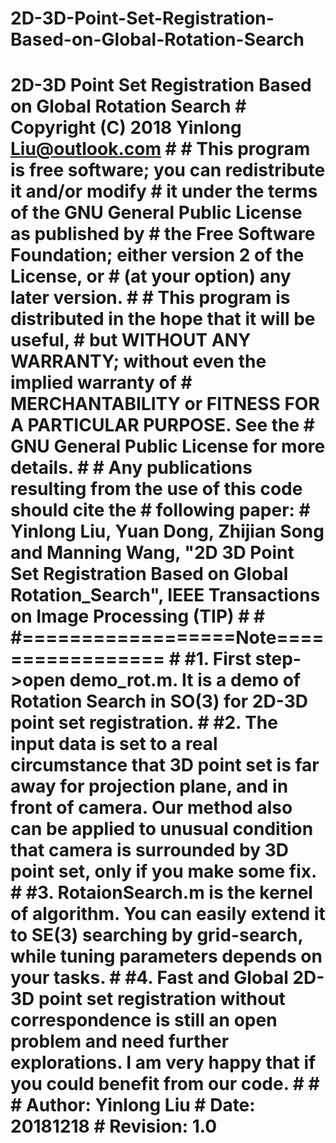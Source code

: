 # 2D-3D-Point-Set-Registration-Based-on-Global-Rotation-Search
# 2D-3D Point Set Registration Based on Global Rotation Search # Copyright (C) 2018 Yinlong Liu@outlook.com # # This program is free software; you can redistribute it and/or modify # it under the terms of the GNU General Public License as published by # the Free Software Foundation; either version 2 of the License, or # (at your option) any later version. # # This program is distributed in the hope that it will be useful, # but WITHOUT ANY WARRANTY; without even the implied warranty of # MERCHANTABILITY or FITNESS FOR A PARTICULAR PURPOSE.  See the # GNU General Public License for more details. # # Any publications resulting from the use of this code should cite the # following paper: # Yinlong Liu, Yuan Dong, Zhijian Song and Manning Wang, "2D 3D Point Set Registration Based on Global Rotation_Search", IEEE Transactions on Image Processing (TIP)  # # #==================Note================= # #1. First step->open demo_rot.m. It is a demo of Rotation Search in SO(3) for 2D-3D point set registration. # #2. The input data is set to a real circumstance that 3D point set is far away for projection plane, and in front of camera.  Our method also can be applied to unusual condition that camera is surrounded by 3D point set, only if you make some fix.  # #3. RotaionSearch.m is the kernel of algorithm. You can easily extend it to SE(3) searching by grid-search, while tuning parameters depends on your tasks. # #4. Fast and Global 2D-3D point set registration without correspondence is still an open problem and need further explorations. I am very happy that if you could benefit from our code. # # # Author: Yinlong Liu # Date: 20181218 # Revision: 1.0
